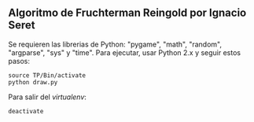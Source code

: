Algoritmo de Fruchterman Reingold por Ignacio Seret
----
Se requieren las librerias de Python: "pygame", "math", "random", "argparse", "sys" y "time".
Para ejecutar, usar Python 2.x y seguir estos pasos:

```console
source TP/Bin/activate
python draw.py
```

Para salir del *virtualenv*:

```console
deactivate
```
